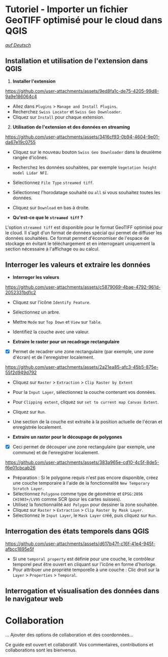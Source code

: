# Tutoriel - Importer un fichier GeoTIFF optimisé pour le cloud dans QGIS

[_auf Deutsch_](./README.md)

## Installation et utilisation de l'extension dans QGIS

1. **Installer l'extension**

https://github.com/user-attachments/assets/9ed8fa1c-de75-4205-99d8-9a9e186064c4

- Allez dans `Plugins` > `Manage and Install Plugins`.
- Recherchez `Swiss Locator` et `Swiss Geo Downloader`.
- Cliquez sur `Install` pour chaque extension.

2. **Utilisation de l'extension et des données en streaming**

https://github.com/user-attachments/assets/3416cf93-0b94-4604-9e01-da67e19c0755

- Cliquez sur le nouveau bouton `Swiss Geo Downloader` dans la deuxième rangée d'icônes.
- Recherchez les données souhaitées, par exemple `Vegetation height model Lidar NFI`.
- Sélectionnez `File Type` `streamed tiff`.
- Sélectionnez l'horodatage souhaité ou `all` si vous souhaitez toutes les données.
- Cliquez sur `Download` en bas à droite.

- **Qu'est-ce que le `streamed tiff` ?**

L'option `streamed tiff` est disponible pour le format GeoTIFF optimisé pour le cloud. Il s'agit d'un format de données spécial qui permet de diffuser les données souhaitées.
Ce format permet d'économiser de l'espace de stockage en évitant le téléchargement et en interrogeant uniquement la section nécessaire à l'affichage ou au calcul.

## Interroger les valeurs et extraire les données

- **Interroger les valeurs**

https://github.com/user-attachments/assets/c5879069-4bae-4792-961d-2052331bd1c2

- Cliquez sur l'icône `Identify Feature`. 
- Sélectionnez un arbre.
- Mettre `Mode` sur `Top Down` et `View` sur `Table`.
- Identifiez la couche avec une valeur.

- **Extraire le raster pour un recadrage rectangulaire**

- [x] Permet de recadrer une zone rectangulaire (par exemple, une zone d'écran) et de l'enregistrer localement.

https://github.com/user-attachments/assets/2a21ea85-afc3-45b5-875e-55f2d949d792

- Cliquez sur `Raster` > `Extraction` > `Clip Raster by Extent`
- Pour la `Input Layer`, sélectionnez la couche contenant vos données.
- Pour `Clipping extent`, cliquez sur `set to current map Canvas Extent`.
- Cliquez sur `Run`.
- Une section de la couche est extraite à la position actuelle de l'écran et enregistrée localement.

- **Extraire un raster pour le découpage de polygones**

- [x] Ceci permet de découper une zone rectangulaire (par exemple, une commune) et de l'enregistrer localement.

https://github.com/user-attachments/assets/383a965e-cd10-4c5f-8de5-f6e01cbcab26

- Préparation : Si le polygone requis n'est pas encore disponible, créez une couche temporaire à l'aide de la fonctionnalité `New Temporary Scratch Layer`.
- Sélectionnez `Polygone` comme type de géométrie et `EPSG:2056 CH1903+/LV95` comme SCR (pour les cartes suisses).
- Utilisez la fonctionnalité `Add Polygon` pour dessiner la zone souhaitée.
- Cliquez sur `Raster` > `Extraction` > `Clip Raster by Mask Layer`.
- Sélectionnez le `Input Layer`, le `Mask Layer` créé, puis cliquez sur `Run`.

## Interrogation des états temporels dans QGIS

https://github.com/user-attachments/assets/d617b47f-c16f-41e4-945f-afbcc1895e5f

- Si une `temporal property` est définie pour une couche, le contrôleur temporel peut être ouvert en cliquant sur l'icône en forme d'horloge.
- Pour attribuer une propriété temporelle à une couche : Clic droit sur la `Layer` > `Properties` > `Temporal`.

## Interrogation et visualisation des données dans le navigateur web

# Collaboration

… Ajouter des options de collaboration et des coordonnées…

Ce guide est ouvert et collaboratif. Vos commentaires, contributions et collaborations sont les bienvenus.
